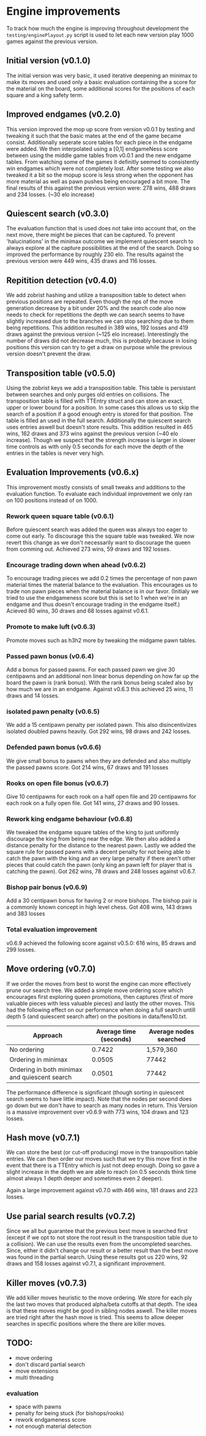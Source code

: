 # Engine improvements

To track how much the engine is improving throughout development the `testing/enginePlayout.py` script is used to let each new version play 1000 games against the previous version.

## Initial version (v0.1.0)

The initial version was very basic, it used iterative deepening an minimax to make its moves and used only a basic evaluation containing the a score for the material on the board, some additional scores for the positions of each square and a king safety term.

## Improved endgames (v0.2.0)

This version improved the mop up score from version v0.0.1 by testing and tweaking it such that the basic mates at the end of the game became consist.
Additionally seperate score tables for each piece in the endgame were added. We then interpolated using a [0,1] endgameNess score between using the middle game tables from v0.0.1 and the new endgame tables. From watching some of the games it definitly seemed to consistently win endgames which were not completely lost.
After some testing we also tweaked it a bit so the mopup score is less strong when the opponent has more material as well as pawn pushes being encouraged a bit more.
The final results of this against the previous version were: 278 wins, 488 draws and 234 losses. (~30 elo increase)

## Quiescent search (v0.3.0)

The evaluation function that is used does not take into account that, on the next move, there might be pieces that can be captured. To prevent 'halucinations' in the minimax outcome we implement quiescent search to always explore al the capture possibilities at the end of the search.
Doing so improved the performance by roughly 230 elo. The results against the previous version were 449 wins, 435 draws and 116 losses.

## Repitition detection (v0.4.0)

We add zobrist hashing and utilize a transposition table to detect when previous positions are repeated. Even though the nps of the move generation decrease by a bit under 20% and the search code also now needs to check for repetitions the depth we can search seems to have slightly increased due to the branches we can stop searching due to them being repetitions.
This addition resulted in 389 wins, 192 losses and 419 draws against the previous version (~125 elo increase).
Interestingly the number of draws did not decrease much, this is probably because in losing positions this version can try to get a draw on purpose while the previous version doesn't prevent the draw.

## Transposition table (v0.5.0)

Using the zobrist keys we add a transposition table. This table is persistant between searches and only purges old entries on collisions. The transposition table is filled with TTEntry struct and can store an exact, upper or lower bound for a position. In some cases this allows us to skip the search of a position if a good enough entry is stored for that position. The table is filled an used in the full search. Additionally the quiescent search uses entries aswell but doesn't store results.
This addition resulted in 465 wins, 162 draws and 373 wins against the previous version (~40 elo increase). Though we suspect that the strength increase is larger in slower time controls as with only 0.5 seconds for each move the depth of the entries in the tables is never very high.

## Evaluation Improvements (v0.6.x)

This improvement mostly consists of small tweaks and additions to the evaluation function.
To evaluate each individual improvement we only ran on 100 positions instead of on 1000.

### Rework queen square table (v0.6.1)

Before quiescent search was added the queen was always too eager to come out early. To discourage this the square table was tweaked. We now revert this change as we don't necessarily want to discourage the queen from comming out. Achieved 273 wins, 59 draws and 192 losses.

### Encourage trading down when ahead (v0.6.2)

To encourage trading pieces we add 0.2 times the percentage of non pawn material times the material balance to the evaluation. This encourages us to trade non pawn pieces when the material balance is in our favor. (Initialy we tried to use the endgameness score but this is set to 1 when we're in an endgame and thus doesn't encourage trading in the endgame itself.)
Acieved 80 wins, 30 draws and 68 losses against v0.6.1.

### Promote to make luft (v0.6.3)

Promote moves such as h3h2 more by tweaking the midgame pawn tables.

### Passed pawn bonus (v0.6.4)

Add a bonus for passed pawns. For each passed pawn we give 30 centipawns and an additional non linear bonus depending on how far up the board the pawn is (rank bonus). With the rank bonus being scaled also by how much we are in an endgame.
Against v0.6.3 this achieved 25 wins, 11 draws and 14 losses.

### isolated pawn penalty (v0.6.5)

We add a 15 centipawn penalty per isolated pawn.
This also disincentivizes isolated doubled pawns heavily.
Got 292 wins, 98 draws and 242 losses.

### Defended pawn bonus (v0.6.6)

We give small bonus to pawns when they are defended and also multiply the passed pawns score.
Got 214 wins, 67 draws and 191 losses

### Rooks on open file bonus (v0.6.7)

Give 10 centipawns for each rook on a half open file and 20 centipawns for each rook on a fully open file.
Got 141 wins, 27 draws and 90 losses.

### Rework king endgame behaviour (v0.6.8)

We tweaked the endgame square tables of the king to just uniformly discourage the king from being near the edge. We then also added a distance penalty for the distance to the nearest pawn. Lastly we added the square rule for passed pawns with a decent penalty for not being able to catch the pawn with the king and an very large penalty if there aren't other pieces that could catch the pawn (only king an pawn left for player that is catching the pawn).
Got 262 wins, 78 draws and 248 losses against v0.6.7.

### Bishop pair bonus (v0.6.9)

Add a 30 centipawn bonus for having 2 or more bishops. The bishop pair is a commonly known concept in high level chess.
Got 408 wins, 143 draws and 383 losses

### Total evaluation improvement

v0.6.9 achieved the following score against v0.5.0:
616 wins, 85 draws and 299 losses.

## Move ordering (v0.7.0)

If we order the moves from best to worst the engine can more effectively prune our search tree. We added a simple move ordering score which encourages first exploring queen promotions, then captures (first of more valuable pieces with less valuable pieces) and lastly the other moves.
This had the following effect on our performance when doing a full search untill depth 5 (and quiescent search after) on the positions in data/fens10.txt.

| Approach                                      | Average time (seconds) | Average nodes searched |
| --------------------------------------------- | ---------------------- | ---------------------- |
| No ordering                                   | 0.7422                 | 1,579,360              |
| Ordering in minimax                           | 0.0505                 | 77442                  |
| Ordering in both minimax and quiescent search | 0.0501                 | 77442                  |

The performance difference is significant (though sorting in quiescent search seems to have little impact). Note that the nodes per second does go down but we don't have to search as many nodes in return.
This Version is a massive improvement over v0.6.9 with 773 wins, 104 draws and 123 losses.

## Hash move (v0.7.1)

We can store the best (or cut-off producing) move in the transposition table entries. We can then order our moves such that we try this move first in the event that there is a TTEntry which is just not deep enough.
Doing so gave a slight increase in the depth we are able to reach (on 0.5 seconds think time almost always 1 depth deeper and sometimes even 2 deeper).

Again a large improvement against v0.7.0 with 466 wins, 181 draws and 223 losses.

## Use parial search results (v0.7.2)

Since we all but guarantee that the previous best move is searched first (except if we opt to not store the root result in the transposition table due to a collision). We can use the results even from the uncompleted searches. Since, either it didn't change our result or a better result than the best move was found in the partial search. Using these results got us 220 wins, 92 draws and 158 losses against v0.7.1, a significant improvement.

## Killer moves (v0.7.3)

We add killer moves heuristic to the move ordering. We store for each ply the last two moves that produced alpha/beta cutoffs at that depth. The idea is that these moves might be good in sibling nodes aswell. The killer moves are tried right after the hash move is tried.
This seems to allow deeper searches in specific positions where the there are killer moves.

## TODO:

- move ordering
- don't discard partial search
- move extensions
- multi threading

### evaluation

- space with pawns
- penalty for being stuck (for bishops/rooks)
- rework endgameness score
- not enough material detection
